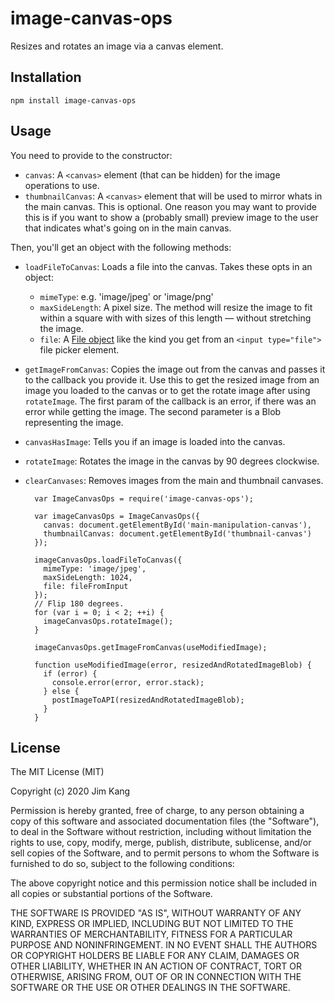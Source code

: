 # image-canvas-ops

Resizes and rotates an image via a canvas element.

## Installation

    npm install image-canvas-ops

## Usage

You need to provide to the constructor:

- `canvas`: A `<canvas>` element (that can be hidden) for the image operations to use.
- `thumbnailCanvas`: A `<canvas>` element that will be used to mirror whats in the main canvas. This is optional. One reason you may want to provide this is if you want to show a (probably small) preview image to the user that indicates what's going on in the main canvas.

Then, you'll get an object with the following methods:

- `loadFileToCanvas`: Loads a file into the canvas. Takes these opts in an object:
    - `mimeType`: e.g. 'image/jpeg' or 'image/png'
    - `maxSideLength`: A pixel size. The method will resize the image to fit within a square with with sizes of this length — without stretching the image.
    - `file`: A [File object](https://developer.mozilla.org/en-US/docs/Web/API/File) like the kind you get from an `<input type="file">` file picker element.
- `getImageFromCanvas`: Copies the image out from the canvas and passes it to the callback you provide it. Use this to get the resized image from an image you loaded to the canvas or to get the rotate image after using `rotateImage`. The first param of the callback is an error, if there was an error while getting the image. The second parameter is a Blob representing the image.
- `canvasHasImage`: Tells you if an image is loaded into the canvas.
- `rotateImage`: Rotates the image in the canvas by 90 degrees clockwise.
- `clearCanvases`: Removes images from the main and thumbnail canvases.

        var ImageCanvasOps = require('image-canvas-ops');

        var imageCanvasOps = ImageCanvasOps({
          canvas: document.getElementById('main-manipulation-canvas'),
          thumbnailCanvas: document.getElementById('thumbnail-canvas')
        });

        imageCanvasOps.loadFileToCanvas({
          mimeType: 'image/jpeg',
          maxSideLength: 1024,
          file: fileFromInput
        });
        // Flip 180 degrees.
        for (var i = 0; i < 2; ++i) {
          imageCanvasOps.rotateImage();
        }

        imageCanvasOps.getImageFromCanvas(useModifiedImage);

        function useModifiedImage(error, resizedAndRotatedImageBlob) {
          if (error) {
            console.error(error, error.stack);
          } else {
            postImageToAPI(resizedAndRotatedImageBlob);
          }
        }

## License

The MIT License (MIT)

Copyright (c) 2020 Jim Kang

Permission is hereby granted, free of charge, to any person obtaining a copy
of this software and associated documentation files (the "Software"), to deal
in the Software without restriction, including without limitation the rights
to use, copy, modify, merge, publish, distribute, sublicense, and/or sell
copies of the Software, and to permit persons to whom the Software is
furnished to do so, subject to the following conditions:

The above copyright notice and this permission notice shall be included in
all copies or substantial portions of the Software.

THE SOFTWARE IS PROVIDED "AS IS", WITHOUT WARRANTY OF ANY KIND, EXPRESS OR
IMPLIED, INCLUDING BUT NOT LIMITED TO THE WARRANTIES OF MERCHANTABILITY,
FITNESS FOR A PARTICULAR PURPOSE AND NONINFRINGEMENT. IN NO EVENT SHALL THE
AUTHORS OR COPYRIGHT HOLDERS BE LIABLE FOR ANY CLAIM, DAMAGES OR OTHER
LIABILITY, WHETHER IN AN ACTION OF CONTRACT, TORT OR OTHERWISE, ARISING FROM,
OUT OF OR IN CONNECTION WITH THE SOFTWARE OR THE USE OR OTHER DEALINGS IN
THE SOFTWARE.
